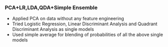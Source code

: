 ### PCA+LR,LDA,QDA+Simple Ensemble
- Applied PCA on data without any feature engineering
- Tried Logistic Regression, Linear Discriminant Analysis and Quadrant Discriminant Analysis as single models
- Used simple average for blending of probabilities of all the above single models

